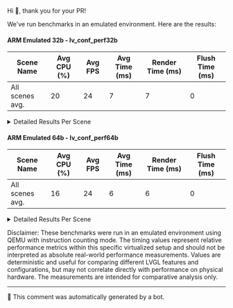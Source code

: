 Hi :wave:, thank you for your PR!

We've run benchmarks in an emulated environment. Here are the results:

#### ARM Emulated 32b - lv_conf_perf32b

| Scene Name | Avg CPU (%) | Avg FPS | Avg Time (ms) | Render Time (ms) | Flush Time (ms) |
|------------|------------|---------|--------------|----------------|--------------|
| All scenes avg. | 20 | 24 | 7 | 7 | 0 |

<details>
<summary>
Detailed Results Per Scene
</summary>

| Scene Name | Avg CPU (%) | Avg FPS | Avg Time (ms) | Render Time (ms) | Flush Time (ms) |
|------------|------------|---------|--------------|----------------|--------------|
| Empty screen | 11 | 25 | 0 | 0 | 0 |
| Moving wallpaper | 1 | 25 | 0 | 0 | 0 |
| Single rectangle | 0 | 25 | 0 | 0 | 0 |
| Multiple rectangles | 0 | 25 | 0 | 0 | 0 |
| Multiple RGB images | 0 | 25 | 0 | 0 | 0 |
| Multiple ARGB images | 22 (-1)| 25 | 1 | 1 | 0 |
| Rotated ARGB images | 47 (-1)| 24 | 20 | 20 | 0 |
| Multiple labels | 2 (-2)| 25 | 0 | 0 | 0 |
| Screen sized text | 30 (+1)| 24 (-1)| 11 (-1)| 11 (-1)| 0 |
| Multiple arcs | 19 (+4)| 24 | 7 | 7 | 0 |
| Containers | 1 (-1)| 25 | 0 | 0 | 0 |
| Containers with overlay | 87 (-2)| 21 | 44 | 44 | 0 |
| Containers with opa | 23 (+1)| 25 | 4 | 4 | 0 |
| Containers with opa_layer | 22 (+1)| 25 | 8 | 8 | 0 |
| Containers with scrolling | 25 | 25 | 10 | 10 | 0 |
| Widgets demo | 34 | 24 (-1)| 13 | 13 | 0 |
| All scenes avg. | 20 | 24 | 7 | 7 | 0 |


</details>

#### ARM Emulated 64b - lv_conf_perf64b

| Scene Name | Avg CPU (%) | Avg FPS | Avg Time (ms) | Render Time (ms) | Flush Time (ms) |
|------------|------------|---------|--------------|----------------|--------------|
| All scenes avg. | 16 | 24 | 6 | 6 | 0 |

<details>
<summary>
Detailed Results Per Scene
</summary>

| Scene Name | Avg CPU (%) | Avg FPS | Avg Time (ms) | Render Time (ms) | Flush Time (ms) |
|------------|------------|---------|--------------|----------------|--------------|
| Empty screen | 11 | 25 | 0 | 0 | 0 |
| Moving wallpaper | 0 | 25 | 0 | 0 | 0 |
| Single rectangle | 0 | 25 | 0 | 0 | 0 |
| Multiple rectangles | 0 | 25 | 0 | 0 | 0 |
| Multiple RGB images | 0 | 25 | 0 | 0 | 0 |
| Multiple ARGB images | 1 | 25 | 0 | 0 | 0 |
| Rotated ARGB images | 23 | 25 | 10 | 10 | 0 |
| Multiple labels | 3 | 24 | 0 | 0 | 0 |
| Screen sized text | 23 | 24 | 10 | 10 | 0 |
| Multiple arcs | 15 | 24 | 6 | 6 | 0 |
| Containers | 3 (+1)| 25 (+1)| 0 | 0 | 0 |
| Containers with overlay | 90 (+2)| 23 | 41 | 41 | 0 |
| Containers with opa | 19 | 25 | 4 | 4 | 0 |
| Containers with opa_layer | 13 (-2)| 24 (-1)| 5 (-1)| 5 (-1)| 0 |
| Containers with scrolling | 25 | 25 (-1)| 10 | 10 | 0 |
| Widgets demo | 33 | 25 | 13 | 13 | 0 |
| All scenes avg. | 16 | 24 | 6 | 6 | 0 |


</details>


Disclaimer: These benchmarks were run in an emulated environment using QEMU with instruction counting mode.
The timing values represent relative performance metrics within this specific virtualized setup and should
not be interpreted as absolute real-world performance measurements. Values are deterministic and useful for
comparing different LVGL features and configurations, but may not correlate directly with performance on
physical hardware. The measurements are intended for comparative analysis only.


---

:robot: This comment was automatically generated by a bot.